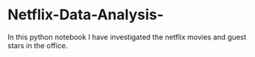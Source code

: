 # Netflix-Data-Analysis-
In this python notebook I have investigated the netflix movies and guest stars in the office. 
